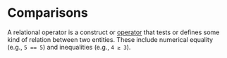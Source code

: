 # Comparisons

A relational operator is a construct or [operator][concept-operators] that tests or defines some kind of relation between two entities. These include numerical equality (e.g., `5 == 5`) and inequalities (e.g., `4 ≥ 3`).

[concept-operators]: ./operators.md
